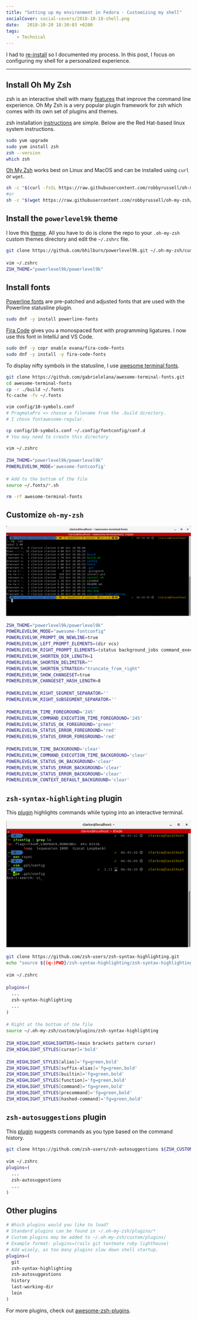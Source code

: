 ```yaml
---
title: "Setting up my environment in Fedora - Customizing my shell"
socialCover: social-covers/2018-10-18-shell.png
date:   2018-10-20 18:30:03 +0200
tags:
    - Technical
---
```


I had to [re-install](/blog/setting-up-my-environment-in-fedora) so I documented my process.
In this post, I focus on configuring my shell for a personalized experience.

---

## Install Oh My Zsh

zsh is an interactive shell with many [features](https://github.com/hmml/awesome-zsh)
that improve the command line experience. Oh My Zsh is a very popular plugin framework for zsh 
which comes with its own set of plugins and themes.

zsh installation [instructions](https://gist.github.com/derhuerst/12a1558a4b408b3b2b6e) are simple. 
Below are the Red Hat-based linux system instructions.

```bash
sudo yum upgrade
sudo yum install zsh
zsh --version 
which zsh
```

[Oh My Zsh](https://github.com/robbyrussell/oh-my-zsh) works best on Linux and MacOS and can be installed using `curl` or `wget`.

```bash
sh -c "$(curl -fsSL https://raw.githubusercontent.com/robbyrussell/oh-my-zsh/master/tools/install.sh)"
#or
sh -c "$(wget https://raw.githubusercontent.com/robbyrussell/oh-my-zsh/master/tools/install.sh -O -)"
```

## Install the `powerlevel9k` theme

I love this [theme](https://github.com/bhilburn/powerlevel9k). All you have to do is clone the repo 
to your `.oh-my-zsh` custom themes directory and edit the `~/.zshrc` file.

```bash
git clone https://github.com/bhilburn/powerlevel9k.git ~/.oh-my-zsh/custom/themes/powerlevel9k

vim ~/.zshrc
ZSH_THEME="powerlevel9k/powerlevel9k"
```

## Install fonts

[Powerline fonts](https://github.com/powerline/fonts) are pre-patched and adjusted fonts that are used with the Powerline statusline plugin.

``` bash
sudo dnf -y install powerline-fonts
```

[Fira Code](https://github.com/tonsky/FiraCode) gives you a monospaced font with programming ligatures.
I now use this font in IntelliJ and VS Code.

```bash
sudo dnf -y copr enable evana/fira-code-fonts
sudo dnf -y install -y fira-code-fonts
```

To display nifty symbols in the statusline, I use [awesome terminal fonts](https://github.com/gabrielelana/awesome-terminal-fonts).

```bash
git clone https://github.com/gabrielelana/awesome-terminal-fonts.git
cd awesome-terminal-fonts
cp -r ./build ~/.fonts
fc-cache -fv ~/.fonts
```

```bash
vim config/10-symbols.conf 
# PragmataPro => choose a filename from the .build directory. 
# I chose fontawesome-regular.
```

```bash
cp config/10-symbols.conf ~/.config/fontconfig/conf.d 
# You may need to create this directory
```

```bash
vim ~/.zshrc

ZSH_THEME="powerlevel9k/powerlevel9k"
POWERLEVEL9K_MODE='awesome-fontconfig'

# Add to the bottom of the file
source ~/.fonts/*.sh
```

```bash
rm -rf awesome-terminal-fonts
```

## Customize `oh-my-zsh`

![My configuration](powerlevel9k.png)

```bash
ZSH_THEME="powerlevel9k/powerlevel9k"
POWERLEVEL9K_MODE="awesome-fontconfig"
POWERLEVEL9K_PROMPT_ON_NEWLINE=true
POWERLEVEL9K_LEFT_PROMPT_ELEMENTS=(dir vcs)
POWERLEVEL9K_RIGHT_PROMPT_ELEMENTS=(status background_jobs command_execution_time time context)
POWERLEVEL9K_SHORTEN_DIR_LENGTH=1
POWERLEVEL9K_SHORTEN_DELIMITER=""
POWERLEVEL9K_SHORTEN_STRATEGY="truncate_from_right"
POWERLEVEL9K_SHOW_CHANGESET=true
POWERLEVEL9K_CHANGESET_HASH_LENGTH=8

POWERLEVEL9K_RIGHT_SEGMENT_SEPARATOR=''
POWERLEVEL9K_RIGHT_SUBSEGMENT_SEPARATOR=''

POWERLEVEL9K_TIME_FOREGROUND='245'
POWERLEVEL9K_COMMAND_EXECUTION_TIME_FOREGROUND='245'
POWERLEVEL9K_STATUS_OK_FOREGROUND='green'
POWERLEVEL9k_STATUS_ERROR_FOREGROUND='red'
POWERLEVEL9k_STATUS_ERROR_FOREGROUND='red'

POWERLEVEL9K_TIME_BACKGROUND='clear'
POWERLEVEL9K_COMMAND_EXECUTION_TIME_BACKGROUND='clear'
POWERLEVEL9K_STATUS_OK_BACKGROUND='clear'
POWERLEVEL9K_STATUS_ERROR_BACKGROUND='clear'
POWERLEVEL9K_STATUS_ERROR_BACKGROUND='clear'
POWERLEVEL9K_CONTEXT_DEFAULT_BACKGROUND='clear'
```

## `zsh-syntax-highlighting` plugin

This [plugin](https://github.com/zsh-users/zsh-syntax-highlighting) highlights commands while typing into an interactive terminal.

![My plugin configuration](zsh-syntax-highlighting-plugin.png)

```bash
git clone https://github.com/zsh-users/zsh-syntax-highlighting.git
echo "source ${(q-)PWD}/zsh-syntax-highlighting/zsh-syntax-highlighting.zsh" >> ${ZDOTDIR:-$HOME}/.zshrc

vim ~/.zshrc

plugins=(
  ...
  zsh-syntax-highlighting
  ...
)

# Right at the bottom of the file
source ~/.oh-my-zsh/custom/plugins/zsh-syntax-highlighting

ZSH_HIGHLIGHT_HIGHLIGHTERS=(main brackets pattern cursor)
ZSH_HIGHLIGHT_STYLES[cursor]='bold'

ZSH_HIGHLIGHT_STYLES[alias]='fg=green,bold'
ZSH_HIGHLIGHT_STYLES[suffix-alias]='fg=green,bold'
ZSH_HIGHLIGHT_STYLES[builtin]='fg=green,bold'
ZSH_HIGHLIGHT_STYLES[function]='fg=green,bold'
ZSH_HIGHLIGHT_STYLES[command]='fg=green,bold'
ZSH_HIGHLIGHT_STYLES[precommand]='fg=green,bold'
ZSH_HIGHLIGHT_STYLES[hashed-command]='fg=green,bold'
```

## `zsh-autosuggestions` plugin

This [plugin](https://github.com/zsh-users/zsh-autosuggestions) suggests commands as you type based on the command history.

```bash
git clone https://github.com/zsh-users/zsh-autosuggestions ${ZSH_CUSTOM:-~/.oh-my-zsh/custom}/plugins/zsh-autosuggestions

vim ~/.zshrc
plugins=(
  ...
  zsh-autosuggestions
  ...
)
```

## Other plugins

```bash
# Which plugins would you like to load?
# Standard plugins can be found in ~/.oh-my-zsh/plugins/*
# Custom plugins may be added to ~/.oh-my-zsh/custom/plugins/
# Example format: plugins=(rails git textmate ruby lighthouse)
# Add wisely, as too many plugins slow down shell startup.
plugins=(
  git
  zsh-syntax-highlighting
  zsh-autosuggestions
  history
  last-working-dir
  lein
)
```

For more plugins, check out [awesome-zsh-plugins](https://github.com/unixorn/awesome-zsh-plugins).